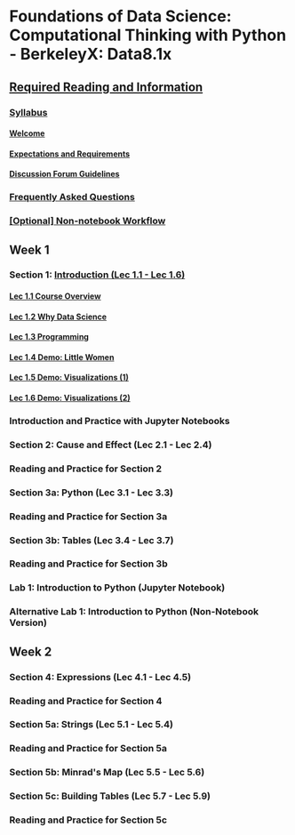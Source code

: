 # Foundations of Data Science: Computational Thinking with Python - BerkeleyX: Data8.1x

## [Required Reading and Information](./00-RequiredReading&Info.md)

### [Syllabus](./00-RequiredReading&Info.md#syllabus)

#### [Welcome](./00-RequiredReading&Info.md#welcome)

#### [Expectations and Requirements](./00-RequiredReading&Info.md#expectations-and-requirements)

#### [Discussion Forum Guidelines](./00-RequiredReading&Info.md#discussion-forum-guidelines)

### [Frequently Asked Questions](./00-RequiredReading&Info.md#frequently-asked-questions)

### [[Optional] Non-notebook Workflow](./00-RequiredReading&Info.md#optional-non-notebook-workflow)

## Week 1

### Section 1: [Introduction (Lec 1.1 - Lec 1.6)](./01-Intro.md)

#### [Lec 1.1 Course Overview](./01-Intro.md#lec-11-course-overview)

#### [Lec 1.2 Why Data Science](./01-Intro.md#lec-12-why-data-science)

#### [Lec 1.3 Programming](./01-Intro.md#lec-13-programming)

#### [Lec 1.4 Demo: Little Women](./01-Intro.md#lec-14-demo-little-women)

#### [Lec 1.5 Demo: Visualizations (1)](./01-Intro.md#lec-15-demo-visualizations-1)

#### [Lec 1.6 Demo: Visualizations (2)](./01-Intro.md#lec-16-demo-visualizations-2)



### Introduction and Practice with Jupyter Notebooks

### Section 2: Cause and Effect (Lec 2.1 - Lec 2.4)

### Reading and Practice for Section 2

### Section 3a: Python (Lec 3.1 - Lec 3.3)

### Reading and Practice for Section 3a

### Section 3b: Tables (Lec 3.4 - Lec 3.7)

### Reading and Practice for Section 3b

### Lab 1: Introduction to Python (Jupyter Notebook)

### Alternative Lab 1: Introduction to Python (Non-Notebook Version)

## Week 2

### Section 4: Expressions (Lec 4.1 - Lec 4.5)

### Reading and Practice for Section 4

### Section 5a: Strings (Lec 5.1 - Lec 5.4)

### Reading and Practice for Section 5a

### Section 5b: Minrad's Map (Lec 5.5 - Lec 5.6)

### Section 5c: Building Tables (Lec 5.7 - Lec 5.9)

### Reading and Practice for Section 5c
